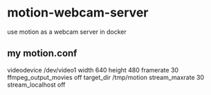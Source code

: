 # motion-webcam-server

use motion as a webcam server in docker

## my motion.conf

videodevice /dev/video1
width 640
height 480
framerate 30
ffmpeg_output_movies off
target_dir /tmp/motion
stream_maxrate 30
stream_localhost off